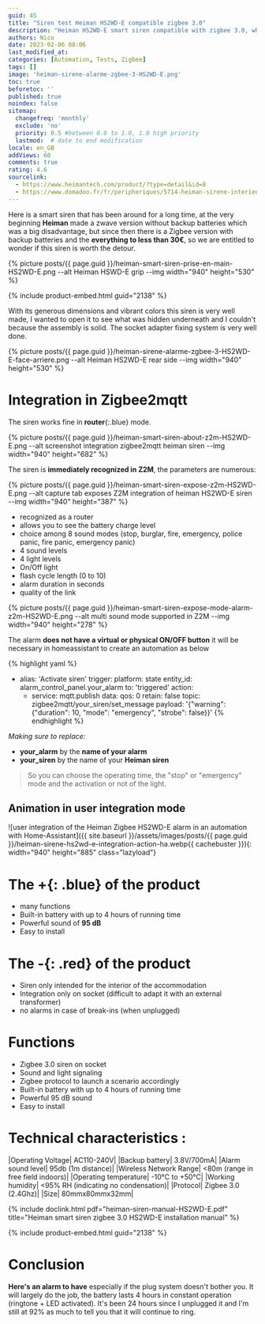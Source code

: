 ```yaml
---
guid: 45
title: "Siren test Heiman HS2WD-E compatible zigbee 3.0"
description: "Heiman HS2WD-E smart siren compatible with zigbee 3.0, what is it worth?"   
authors: Nico
date: 2023-02-06 08:06
last_modified_at: 
categories: [Automation, Tests, Zigbee]
tags: []
image: 'heiman-sirene-alarme-zgbee-3-HS2WD-E.png'
toc: true
beforetoc: ''
published: true
noindex: false
sitemap:
  changefreq: 'monthly'
  exclude: 'no'
  priority: 0.5 #between 0.0 to 1.0, 1.0 high priority
  lastmod:  # date to end modification
locale: en_GB
addViews: 60
comments: true
rating: 4.6 
sourcelink:
  - https://www.heimantech.com/product/?type=detail&id=8
  - https://www.domadoo.fr/fr/peripheriques/5714-heiman-sirene-interieure-intelligente-zigbee-30.html?domid=39
---
```


Here is a smart siren that has been around for a long time, at the very beginning **Heiman** made a zwave version without backup batteries which was a big disadvantage, but since then there is a Zigbee version with backup batteries and the **everything to less than 30€**, so we are entitled to wonder if this siren is worth the detour.

{% picture posts/{{ page.guid }}/heiman-smart-siren-prise-en-main-HS2WD-E.png --alt Heiman HSWD-E grip --img width="940" height="530" %}

{% include product-embed.html guid="2138" %}

With its generous dimensions and vibrant colors this siren is very well made, I wanted to open it to see what was hidden underneath and I couldn't because the assembly is solid. The socket adapter fixing system is very well done.

{% picture posts/{{ page.guid }}/heiman-sirene-alarme-zgbee-3-HS2WD-E-face-arriere.png --alt Heiman HS2WD-E rear side --img width="940" height="530" %}

# Integration in Zigbee2mqtt

The siren works fine in **router**{:.blue} mode.

{% picture posts/{{ page.guid }}/heiman-smart-siren-about-z2m-HS2WD-E.png --alt screenshot integration zigbee2mqtt heiman siren --img width="940" height="682" %}

The siren is **immediately recognized in Z2M**, the parameters are numerous:

{% picture posts/{{ page.guid }}/heiman-smart-siren-expose-z2m-HS2WD-E.png --alt capture tab exposes Z2M integration of heiman HS2WD-E siren --img width="940" height="387" %}

- recognized as a router
- allows you to see the battery charge level
- choice among 8 sound modes (stop, burglar, fire, emergency, police panic, fire panic, emergency panic)
- 4 sound levels
- 4 light levels
- On/Off light
- flash cycle length (0 to 10)
- alarm duration in seconds
- quality of the link

{% picture posts/{{ page.guid }}/heiman-smart-siren-expose-mode-alarm-z2m-HS2WD-E.png --alt multi sound mode supported in Z2M --img width="940" height="278" %}


The alarm **does not have a virtual or physical ON/OFF button** it will be necessary in homeassistant to create an automation as below

{% highlight yaml %}
  - alias: 'Activate siren'
    trigger:
      platform: state
      entity_id: alarm_control_panel.your_alarm
      to: 'triggered'
    action:
    - service: mqtt.publish
      data:
        qos: 0
        retain: false
        topic: zigbee2mqtt/your_siren/set_message
        payload: '{"warning": {"duration": 10, "mode": "emergency", "strobe": false}}'
{% endhighlight %}

*Making sure to replace:*

- **your_alarm** by the **name of your alarm**
- **your_siren** by the name of your **Heiman siren**

> So you can choose the operating time, the "stop" or "emergency" mode and the activation or not of the light.

## Animation in user integration mode

![user integration of the Heiman Zigbee HS2WD-E alarm in an automation with Home-Assistant]({{ site.baseurl }}/assets/images/posts/{{ page.guid }}/heiman-sirene-hs2wd-e-integration-action-ha.webp{{ cachebuster }}){: width="940" height="885" class="lazyload"}

# The **+**{: .blue} of the product

- many functions
- Built-in battery with up to 4 hours of running time
- Powerful sound of **95 dB**
- Easy to install

# The **-**{: .red} of the product 

- Siren only intended for the interior of the accommodation
- Integration only on socket (difficult to adapt it with an external transformer)
- no alarms in case of break-ins (when unplugged)

# Functions

- Zigbee 3.0 siren on socket
- Sound and light signaling
- Zigbee protocol to launch a scenario accordingly
- Built-in battery with up to 4 hours of running time
- Powerful 95 dB sound
- Easy to install
 
# Technical characteristics :

|Operating Voltage| AC110-240V|
|Backup battery| 3.8V/700mA|
|Alarm sound level| 95db (1m distance)|
|Wireless Network Range| <80m (range in free field indoors)|
|Operating temperature| -10°C to +50°C|
|Working humidity| <95% RH (indicating no condensation)|
|Protocol| Zigbee 3.0 (2.4Ghz)|
|Size| 80mmx80mmx32mm|

{% include doclink.html pdf="heiman-siren-manual-HS2WD-E.pdf" title="Heiman smart siren zigbee 3.0 HS2WD-E installation manual" %}


{% include product-embed.html guid="2138" %}

# Conclusion

**Here's an alarm to have** especially if the plug system doesn't bother you. It will largely do the job, the battery lasts 4 hours in constant operation (ringtone + LED activated). It's been 24 hours since I unplugged it and I'm still at 92% as much to tell you that it will continue to ring.
